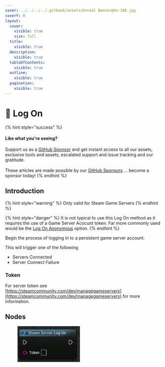 ```yaml
---
cover: ../../../../.gitbook/assets/Unreal Banner@4x-100.jpg
coverY: 0
layout:
  cover:
    visible: true
    size: full
  title:
    visible: true
  description:
    visible: true
  tableOfContents:
    visible: true
  outline:
    visible: true
  pagination:
    visible: true
---
```


# 🔵 Log On

{% hint style="success" %}
#### Like what you're seeing?

Support us as a [GitHub Sponsor](../../../../become-a-sponsor/) and get instant access to all our assets, exclusive tools and assets, escalated support and issue tracking and our gratitude.\
\
These articles are made possible by our [GitHub Sponsors](../../../../become-a-sponsor/) ... become a sponsor today!
{% endhint %}

## Introduction

{% hint style="warning" %}
Only valid for Steam Game Servers
{% endhint %}

{% hint style="danger" %}
It is not typical to use this Log On method as it requires the use of a Game Server Acocunt token. Far more commonly used would be the [Log On Anonymous](log-on-anonymous.md) option.
{% endhint %}

Begin the process of logging in to a persistent game server account.

This will trigger one of the following

* Servers Connected
* Server Connect Failure

### Token

For server token see [https://steamcommunity.com/dev/managegameservers](https://steamcommunity.com/dev/managegameservers) for more information.

## Nodes

<figure><img src="../../../../.gitbook/assets/image (13) (1).png" alt=""><figcaption></figcaption></figure>

